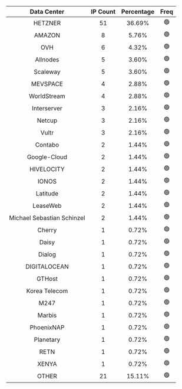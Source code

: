 | Data Center | IP Count | Percentage | Freq |
|:------------:|:--------:|:-----------:|:-----:|
| HETZNER | 51 | 36.69% | 🟢 |
| AMAZON | 8 | 5.76% | 🟢 |
| OVH | 6 | 4.32% | 🟢 |
| Allnodes | 5 | 3.60% | 🟢 |
| Scaleway | 5 | 3.60% | 🟢 |
| MEVSPACE | 4 | 2.88% | 🟢 |
| WorldStream | 4 | 2.88% | 🟢 |
| Interserver | 3 | 2.16% | 🟢 |
| Netcup | 3 | 2.16% | 🟢 |
| Vultr | 3 | 2.16% | 🟢 |
| Contabo | 2 | 1.44% | 🟢 |
| Google-Cloud | 2 | 1.44% | 🟢 |
| HIVELOCITY | 2 | 1.44% | 🟢 |
| IONOS | 2 | 1.44% | 🟢 |
| Latitude | 2 | 1.44% | 🟢 |
| LeaseWeb | 2 | 1.44% | 🟢 |
| Michael Sebastian Schinzel | 2 | 1.44% | 🟢 |
| Cherry | 1 | 0.72% | 🟢 |
| Daisy | 1 | 0.72% | 🟢 |
| Dialog | 1 | 0.72% | 🟢 |
| DIGITALOCEAN | 1 | 0.72% | 🟢 |
| GTHost | 1 | 0.72% | 🟢 |
| Korea Telecom | 1 | 0.72% | 🟢 |
| M247 | 1 | 0.72% | 🟢 |
| Marbis | 1 | 0.72% | 🟢 |
| PhoenixNAP | 1 | 0.72% | 🟢 |
| Planetary | 1 | 0.72% | 🟢 |
| RETN | 1 | 0.72% | 🟢 |
| XENYA | 1 | 0.72% | 🟢 |
| OTHER | 21 | 15.11% | 🟢 |